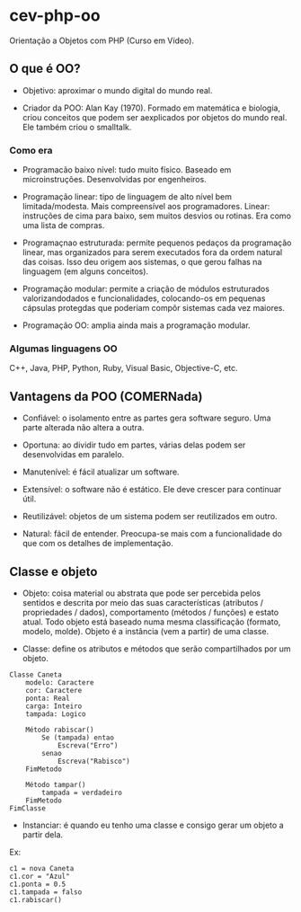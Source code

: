 # cev-php-oo
Orientação a Objetos com PHP (Curso em Vídeo).

## O que é OO?
- Objetivo: aproximar o mundo digital do mundo real.

- Criador da POO: Alan Kay (1970). Formado em matemática e biologia, criou conceitos que podem ser aexplicados por objetos do mundo real. Ele também criou o smalltalk.

### Como era
- Programacão baixo nível: tudo muito físico. Baseado em microinstruções. Desenvolvidas por engenheiros.

- Programação linear: tipo de linguagem de alto nível bem limitada/modesta. Mais compreensível aos programadores. Linear: instruções de cima para baixo, sem muitos desvios ou rotinas. Era como uma lista de compras.

- Programaçnao estruturada: permite pequenos pedaços da programação linear, mas organizados para serem executados fora da ordem natural das coisas. Isso deu origem aos sistemas, o que gerou falhas na linguagem (em alguns conceitos).

- Programação modular: permite a criação de módulos estruturados valorizandodados e funcionalidades, colocando-os em pequenas cápsulas protegdas que poderiam compôr sistemas cada vez maiores.

- Programação OO: amplia ainda mais a programação modular.

### Algumas linguagens OO
C++, Java, PHP, Python, Ruby, Visual Basic, Objective-C, etc.

## Vantagens da POO (COMERNada)
- Confiável: o isolamento entre as partes gera software seguro. Uma parte alterada não altera a outra.

- Oportuna: ao dividir tudo em partes, várias delas podem ser desenvolvidas em paralelo.

- Manutenível: é fácil atualizar um software.

- Extensível: o software não é estático. Ele deve crescer para continuar útil.

- Reutilizável: objetos de um sistema podem ser reutilizados em outro.

- Natural: fácil de entender. Preocupa-se mais com a funcionalidade do que com os detalhes de implementação.

## Classe e objeto
- Objeto: coisa material ou abstrata que pode ser percebida pelos sentidos e descrita por meio das suas características (atributos / propriedades / dados), comportamento (métodos / funções) e estato atual. Todo objeto está baseado numa mesma classificação (formato, modelo, molde). Objeto é a instância (vem a partir) de uma classe.

- Classe: define os atributos e métodos que serão compartilhados por um objeto.

```
Classe Caneta
    modelo: Caractere
    cor: Caractere
    ponta: Real
    carga: Inteiro
    tampada: Logico

    Método rabiscar()
        Se (tampada) entao
            Escreva("Erro")
        senao
            Escreva("Rabisco")
    FimMetodo

    Método tampar()
        tampada = verdadeiro
    FimMetodo
FimClasse
```

- Instanciar: é quando eu tenho uma classe e consigo gerar um objeto a partir dela.

Ex: 
```
c1 = nova Caneta
c1.cor = "Azul"
c1.ponta = 0.5
c1.tampada = falso
c1.rabiscar()
```